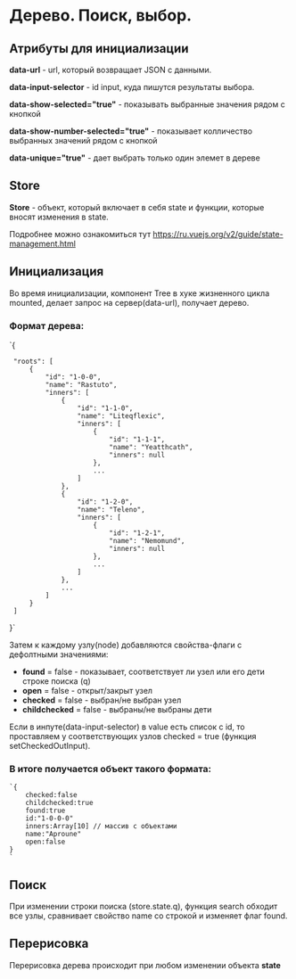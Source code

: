 # Дерево. Поиск, выбор.

## Атрибуты для инициализации

**data-url** - url, который возвращает JSON с данными.

**data-input-selector** - id input, куда пишутся результаты выбора.

**data-show-selected="true"** - показывать выбранные значения рядом с кнопкой

**data-show-number-selected="true"** - показывает колличество выбранных значений рядом с кнопкой

**data-unique="true"** - дает выбрать только один элемет в дереве

## Store 

**Store** - объект, который включает в себя state и функции, которые
вносят изменения в state. 

Подробнее можно ознакомиться тут https://ru.vuejs.org/v2/guide/state-management.html

## Инициализация

Во время инициализации, компонент Tree в хуке жизненного цикла mounted, делает запрос
на сервер(data-url), получает дерево.
 
### Формат дерева:
`{

     "roots": [
         {
             "id": "1-0-0",
             "name": "Rastuto",
             "inners": [
                 {
                     "id": "1-1-0",
                     "name": "Liteqflexic",
                     "inners": [
                         {
                             "id": "1-1-1",
                             "name": "Yeatthcath",
                             "inners": null
                         },
                         ...
                     ]
                 },
                 {
                     "id": "1-2-0",
                     "name": "Teleno",
                     "inners": [
                         {
                             "id": "1-2-1",
                             "name": "Nemomund",
                             "inners": null
                         },
                         ...
                     ]
                 },
                 ...
             ]
         }
     ]
}`
 
Затем к каждому узлу(node) добавляются 
свойства-флаги с дефолтными значениями:
- **found** = false - показывает, соответствует ли узел или его дети строке поиска (q)
- **open** = false - открыт/закрыт узел
- **checked** = false - выбран/не выбран узел
- **childchecked** = false - выбраны/не выбраны дети

Если в инпуте(data-input-selector) в value есть список с id, то проставляем у соответствующих узлов checked = true (функция setCheckedOutInput).

### В итоге получается объект такого формата:

    `{
        checked:false
        childchecked:true
        found:true
        id:"1-0-0-0"
        inners:Array[10] // массив с объектами
        name:"Aproune"
        open:false
    }
    `

## Поиск

При изменении строки поиска (store.state.q), функция search обходит все узлы, сравнивает свойство name cо строкой и изменяет флаг found.

## Перерисовка

Перерисовка дерева происходит при любом изменении объекта **state**